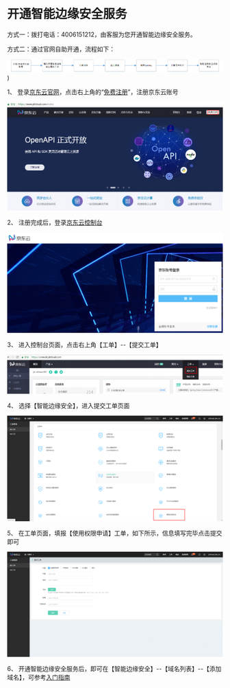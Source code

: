 # **开通智能边缘安全服务**

方式一：拨打电话：4006151212，由客服为您开通智能边缘安全服务。

方式二：通过官网自助开通，流程如下：

![开通智能边缘安全服务](/image/Intelligent-Edge-Security/开通智能边缘安全服务.png))

1、 登录[京东云官网](https://www.jdcloud.com/index)，点击右上角的“[免费注册](https://uc.jdcloud.com/reg?returnUrl=http%3A%2F%2Fwww.jdcloud.com)”，注册京东云账号

![注册云账号](/image/Intelligent-Edge-Security/注册云账号.png)

2、 注册完成后，登录[京东云控制台](https://uc.jdcloud.com/login?returnUrl=https%3A%2F%2Fconsole.jcloud.com%2F)

![登录京东云控制台](/image/Intelligent-Edge-Security/登录京东云控制台.png)

3、 进入控制台页面，点击右上角【工单】--【提交工单】

![选择工单](/image/Intelligent-Edge-Security/选择工单.png)

4、 选择【智能边缘安全】，进入提交工单页面

![提交工单](/image/Intelligent-Edge-Security/提交工单.png)

5、 在工单页面，填报【使用权限申请】工单，如下所示，信息填写完毕点击提交即可

![补全工单信息](/image/Intelligent-Edge-Security/补全工单信息.png)

6、 开通智能边缘安全服务后，即可在【智能边缘安全】--【域名列表】--【添加域名】，可参考[入门指南](../Getting-Started/Getting-Started.md)

